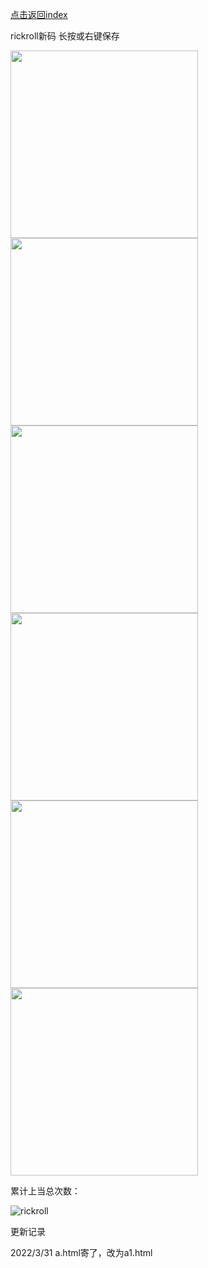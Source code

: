 [点击返回index](https://arcxingye.github.io/)

rickroll新码 长按或右键保存

<img width="300" height="300" src="https://github.com/arcxingye/arcxingye.github.io/blob/main/r18/r.jpg?raw=true"/>

<img width="300" height="300" src="https://imgs.wiki/imgs/2022/04/13/050c04ae7be3d888.jpg"/>

<img width="300" height="300" src="https://imgs.wiki/imgs/2022/04/13/e7c4a473d4207323.jpg"/>

<img width="300" height="300" src="https://imgs.wiki/imgs/2022/04/13/49ae30aee2661770.jpg"/>

<img width="300" height="300" src="https://imgs.wiki/imgs/2022/04/13/ce55074c7898d508.jpg"/>

<img width="300" height="300" src="https://imgs.wiki/imgs/2022/04/13/e58c61e46255bbe3.jpg"/>

累计上当总次数：

![rickroll](https://count.getloli.com/get/@rickroll)

更新记录

2022/3/31 a.html寄了，改为a1.html
